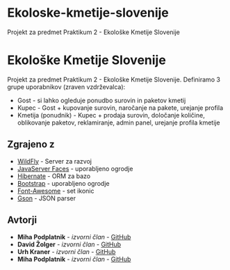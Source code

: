 # Ekoloske-kmetije-slovenije
Projekt za predmet Praktikum 2 - Ekološke Kmetije Slovenije
# Ekološke Kmetije Slovenije

Projekt za predmet Praktikum 2 - Ekološke Kmetije Slovenije. Definiramo 3 grupe uporabnikov (zraven vzdrževalca):
* Gost - si lahko ogleduje ponudbo surovin in paketov kmetij
* Kupec - Gost + kupovanje surovin, naročanje na pakete, urejanje profila
* Kmetija (ponudnik) - Kupec + prodaja surovin, določanje količine, oblikovanje paketov, reklamiranje, admin panel, urejanje profila kmetije


## Zgrajeno z

* [WildFly](http://wildfly.org/) - Server za razvoj
* [JavaServer Faces](https://www.oracle.com/technetwork/java/javaee/javaserverfaces-139869.html) - uporabljeno ogrodje
* [Hibernate](http://hibernate.org/) - ORM za bazo
* [Bootstrap](https://getbootstrap.com/) - uporabljeno ogrodje
* [Font-Awesome](https://fontawesome.com/) - set ikonic
* [Gson](https://github.com/google/gson) - JSON parser



## Avtorji
* **Miha Podplatnik** - *izvorni član* - [GitHub](https://github.com/podplatnikm)
* **David Žolger** - *izvorni član* - [GitHub](https://github.com/DavidZolger)
* **Urh Kraner** - *izvorni član* - [GitHub](https://github.com/UrhKraner)
* **Miha Podplatnik** - *izvorni član* - [GitHub](https://github.com/kekec23)
